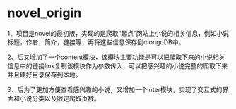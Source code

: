 # novel_origin
1、项目是novel的最初版，实现的是爬取“起点”网站上小说的相关信息，例如小说标题，作者，简介，链接等，再将这些信息保存到mongoDB中。

2、后又增加了一个content模块，该模块主要功能是可以把爬取下来的小说相关信息中的链接link复制该模块作为参数传入，可以把感兴趣的小说完整的爬取下来并且建好目录保存到本地。

3、后为了更加方便查看感兴趣的小说，又增加一个inter模块，实现了交互式的界面和小说分类以及限定爬取页数。

